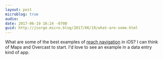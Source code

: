 ```yaml
---
layout: post
microblog: true
audio: 
date: 2017-06-19 16:24 -0700
guid: http://jsorge.micro.blog/2017/06/19/what-are-some.html
---
```

What are some of the best examples of [reach navigation](https://medium.com/tall-west/lets-ditch-the-nav-bar-3692cb17cc67) in iOS? I can think of Maps and Overcast to start. I'd love to see an example in a data entry kind of app.
